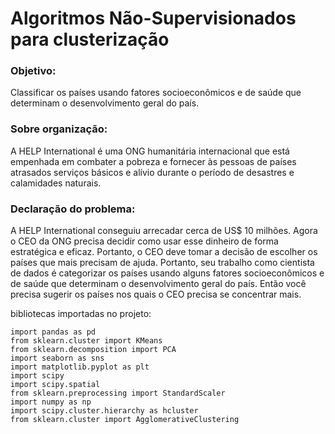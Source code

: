 # Algoritmos Não-Supervisionados para clusterização


### Objetivo:

Classificar os países usando fatores socioeconômicos e de saúde que determinam o desenvolvimento geral do país.

### Sobre organização:

A HELP International é uma ONG humanitária internacional que está empenhada em combater a pobreza e fornecer às pessoas de países atrasados ​​serviços básicos e alívio durante o período de desastres e calamidades naturais.

### Declaração do problema:

A HELP International conseguiu arrecadar cerca de US$ 10 milhões. Agora o CEO da ONG precisa decidir como usar esse dinheiro de forma estratégica e eficaz. Portanto, o CEO deve tomar a decisão de escolher os países que mais precisam de ajuda. Portanto, seu trabalho como cientista de dados é categorizar os países usando alguns fatores socioeconômicos e de saúde que determinam o desenvolvimento geral do país. Então você precisa sugerir os países nos quais o CEO precisa se concentrar mais.


bibliotecas importadas no projeto:
```
import pandas as pd
from sklearn.cluster import KMeans
from sklearn.decomposition import PCA
import seaborn as sns
import matplotlib.pyplot as plt 
import scipy
import scipy.spatial
from sklearn.preprocessing import StandardScaler
import numpy as np
import scipy.cluster.hierarchy as hcluster
from sklearn.cluster import AgglomerativeClustering
```

